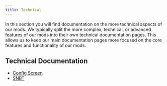 ```yaml
---
title: Technical
---
```


In this section you will find documentation on the more technical aspects of our mods. We typically split the more complex, technical, or advanced features of our mods into their own technical documentation pages. This allows us to keep our main documentation pages more focused on the core features and functionality of our mods.

## Technical Documentation

- [Config Screen](/docs/mods/technical/Config-Screen)
- [SNBT](/docs/mods/technical/SNBT)